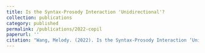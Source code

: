 ```yaml
---
title: Is the Syntax-Prosody Interaction 'Unidirectional'?
collection: publications
category: published
permalink: /publications/2022-copil
paperurl: ''
citation: "Wang, Melody. (2022). Is the Syntax-Prosody Interaction ‘Unidirectional’? <i>Cambridge Occasional Papers in Linguistics </i>14.1: 242–258"
---
```

